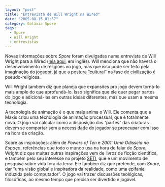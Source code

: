 ```yaml
---
layout: "post"
title: "Entrevista de Will Wright na Wired"
date: "2005-08-15 01:57"
category: Galáxia Spore
tags:
  - Spore
  - Will Wright
  - entrevistas
---
```

Novas informações sobre _Spore_ foram divulgadas numa entrevista de Will Wright para a Wired ([leia aqui](http://www.wired.com/news/e3/0,2879,67581,00.html), em inglês). Will menciona que não haverá o desenvolvimento de religiões no jogo, mas que isso pode ser feito pela imaginação do jogador, já que a postura “cultural” na fase de civilização é pseudo-religiosa.

Will Wright também diz que planeja que expansões pro jogo devem torná-lo mais amplo do que aprofundá-lo. Isso significa que ele quer pegar partes do jogo e adicioná-las em outras ideias diferentes, mas que usam a mesma tecnologia.

A tecnologia de animação é o que mais anima o Will. Ele comenta que a Maxis criou uma tecnologia de animação processual, que é totalmente nova. O jogo vai calcular como a disposição das “partes” das criaturas devem se comportar sem a necessidade do jogador se preocupar com isso na hora da criação.

Sobre as inspirações: além de _Powers of Ten_ e _2001: Uma Odisseia no Espaço_, referências que todo o mundo usa na hora de falar de _Spore_, Wright diz que muitas outras inspirações vem de livros de ficção científica, e também pelo seu interesse no projeto [SETI](https://www.seti.org), que é um movimento de pesquisa sobre vida fora da terra. Ele também diz que pretende, com _Spore_, dar “uma visão global e inspiradora da realidade, como uma epifania induzida pelo computador”. O jogo vai trazer discussões teológicas, filosóficas, ao mesmo tempo que precisa ser divertido e jogável.
